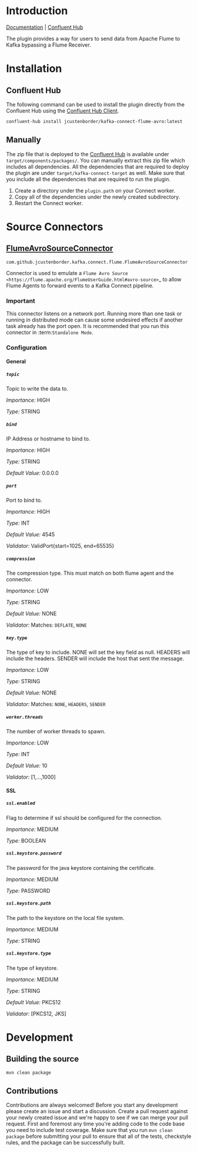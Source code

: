 # Introduction
[Documentation](https://jcustenborder.github.io/kafka-connect-documentation/projects/kafka-connect-flume-avro) | [Confluent Hub](https://www.confluent.io/hub/jcustenborder/kafka-connect-flume-avro)

The plugin provides a way for users to send data from Apache Flume to Kafka bypassing a Flume Receiver.

# Installation

## Confluent Hub

The following command can be used to install the plugin directly from the Confluent Hub using the
[Confluent Hub Client](https://docs.confluent.io/current/connect/managing/confluent-hub/client.html).

```bash
confluent-hub install jcustenborder/kafka-connect-flume-avro:latest
```

## Manually

The zip file that is deployed to the [Confluent Hub](https://www.confluent.io/hub/jcustenborder/kafka-connect-flume-avro) is available under
`target/components/packages/`. You can manually extract this zip file which includes all dependencies. All the dependencies
that are required to deploy the plugin are under `target/kafka-connect-target` as well. Make sure that you include all the dependencies that are required
to run the plugin.

1. Create a directory under the `plugin.path` on your Connect worker.
2. Copy all of the dependencies under the newly created subdirectory.
3. Restart the Connect worker.


# Source Connectors
## [FlumeAvroSourceConnector](https://jcustenborder.github.io/kafka-connect-documentation/projects/kafka-connect-flume-avro/sources/FlumeAvroSourceConnector.html)

```
com.github.jcustenborder.kafka.connect.flume.FlumeAvroSourceConnector
```

Connector is used to emulate a `Flume Avro Source <https://flume.apache.org/FlumeUserGuide.html#avro-source>`_ to allow Flume Agents to forward events to a Kafka Connect pipeline.
### Important

This connector listens on a network port. Running more than one task or running in distributed mode can cause some undesired effects if another task already has the port open. It is recommended that you run this connector in :term:`Standalone Mode`.
### Configuration

#### General


##### `topic`

Topic to write the data to.

*Importance:* HIGH

*Type:* STRING



##### `bind`

IP Address or hostname to bind to.

*Importance:* HIGH

*Type:* STRING

*Default Value:* 0.0.0.0



##### `port`

Port to bind to.

*Importance:* HIGH

*Type:* INT

*Default Value:* 4545

*Validator:* ValidPort{start=1025, end=65535}



##### `compression`

The compression type. This must match on both flume agent and the connector.

*Importance:* LOW

*Type:* STRING

*Default Value:* NONE

*Validator:* Matches: ``DEFLATE``, ``NONE``



##### `key.type`

The type of key to include. NONE will set the key field as null. HEADERS will include the headers. SENDER will include the host that sent the message.

*Importance:* LOW

*Type:* STRING

*Default Value:* NONE

*Validator:* Matches: ``NONE``, ``HEADERS``, ``SENDER``



##### `worker.threads`

The number of worker threads to spawn.

*Importance:* LOW

*Type:* INT

*Default Value:* 10

*Validator:* [1,...,1000]


#### SSL


##### `ssl.enabled`

Flag to determine if ssl should be configured for the connection.

*Importance:* MEDIUM

*Type:* BOOLEAN



##### `ssl.keystore.password`

The password for the java keystore containing the certificate.

*Importance:* MEDIUM

*Type:* PASSWORD



##### `ssl.keystore.path`

The path to the keystore on the local file system.

*Importance:* MEDIUM

*Type:* STRING



##### `ssl.keystore.type`

The type of keystore.

*Importance:* MEDIUM

*Type:* STRING

*Default Value:* PKCS12

*Validator:* [PKCS12, JKS]






# Development

## Building the source

```bash
mvn clean package
```

## Contributions

Contributions are always welcomed! Before you start any development please create an issue and
start a discussion. Create a pull request against your newly created issue and we're happy to see
if we can merge your pull request. First and foremost any time you're adding code to the code base
you need to include test coverage. Make sure that you run `mvn clean package` before submitting your
pull to ensure that all of the tests, checkstyle rules, and the package can be successfully built.
